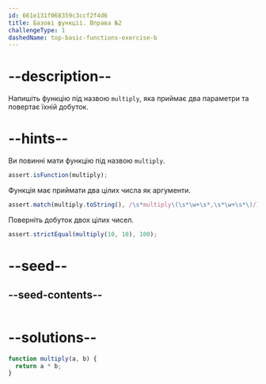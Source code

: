 ```yaml
---
id: 661e131f068359c3ccf2f4d6
title: Базові функції. Вправа №2
challengeType: 1
dashedName: top-basic-functions-exercise-b
---
```


# --description--

Напишіть функцію під назвою `multiply`, яка приймає два параметри та повертає їхній добуток.

# --hints--

Ви повинні мати функцію під назвою `multiply`.

```js
assert.isFunction(multiply);
```

Функція має приймати два цілих числа як аргументи.

```js
assert.match(multiply.toString(), /\s*multiply\(\s*\w+\s*,\s*\w+\s*\)/);
```

Поверніть добуток двох цілих чисел.

```js
assert.strictEqual(multiply(10, 10), 100);
```


# --seed--

## --seed-contents--

```js

```

# --solutions--

```js 
function multiply(a, b) {
  return a * b;
}
```
